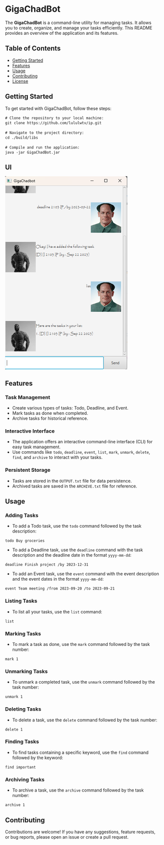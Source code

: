 # GigaChadBot

The **GigaChadBot** is a command-line utility for managing tasks. It allows you to create, organize, and manage your tasks efficiently. This README provides an overview of the application and its features.

## Table of Contents

- [Getting Started](#getting-started)
- [Features](#features)
- [Usage](#usage)
- [Contributing](#contributing)
- [License](#license)

## Getting Started

To get started with GigaChadBot, follow these steps:

```
# Clone the repository to your local machine:
git clone https://github.com/lululwtv/ip.git

# Navigate to the project directory:
cd ./build/libs

# Compile and run the application:
java -jar GigaChadBot.jar
```
## UI
![Snapshot of UI](img.png)

## Features

### Task Management

- Create various types of tasks: Todo, Deadline, and Event.
- Mark tasks as done when completed.
- Archive tasks for historical reference.

### Interactive Interface

- The application offers an interactive command-line interface (CLI) for easy task management.
- Use commands like `todo`, `deadline`, `event`, `list`, `mark`, `unmark`, `delete`, `find`, and `archive` to interact with your tasks.

### Persistent Storage

- Tasks are stored in the `OUTPUT.txt` file for data persistence.
- Archived tasks are saved in the `ARCHIVE.txt` file for reference.

## Usage

### Adding Tasks

- To add a Todo task, use the `todo` command followed by the task description:

```
todo Buy groceries
```

- To add a Deadline task, use the `deadline` command with the task description and the deadline date in the format `yyyy-mm-dd`:

```
deadline Finish project /by 2023-12-31
```

- To add an Event task, use the `event` command with the event description and the event dates in the format `yyyy-mm-dd`:

```
event Team meeting /from 2023-09-20 /to 2023-09-21
```

### Listing Tasks

- To list all your tasks, use the `list` command:

```
list
```

### Marking Tasks

- To mark a task as done, use the `mark` command followed by the task number:

```
mark 1
```

### Unmarking Tasks

- To unmark a completed task, use the `unmark` command followed by the task number:

```
unmark 1
```

### Deleting Tasks

- To delete a task, use the `delete` command followed by the task number:

```
delete 1
```

### Finding Tasks

- To find tasks containing a specific keyword, use the `find` command followed by the keyword:

```
find important
```

### Archiving Tasks

- To archive a task, use the `archive` command followed by the task number:

```
archive 1
```

## Contributing

Contributions are welcome! If you have any suggestions, feature requests, or bug reports, please open an issue or create a pull request.